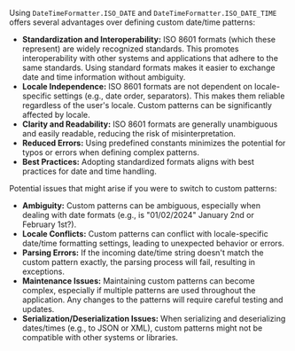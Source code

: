 Using `DateTimeFormatter.ISO_DATE` and `DateTimeFormatter.ISO_DATE_TIME` offers several advantages over defining custom date/time patterns:

* **Standardization and Interoperability:** ISO 8601 formats (which these represent) are widely recognized standards. This promotes interoperability with other systems and applications that adhere to the same standards.  Using standard formats makes it easier to exchange date and time information without ambiguity.
* **Locale Independence:** ISO 8601 formats are not dependent on locale-specific settings (e.g., date order, separators). This makes them reliable regardless of the user's locale.  Custom patterns can be significantly affected by locale.
* **Clarity and Readability:** ISO 8601 formats are generally unambiguous and easily readable, reducing the risk of misinterpretation.
* **Reduced Errors:** Using predefined constants minimizes the potential for typos or errors when defining complex patterns.
* **Best Practices:**  Adopting standardized formats aligns with best practices for date and time handling.

Potential issues that might arise if you were to switch to custom patterns:

* **Ambiguity:** Custom patterns can be ambiguous, especially when dealing with date formats (e.g., is "01/02/2024" January 2nd or February 1st?).
* **Locale Conflicts:** Custom patterns can conflict with locale-specific date/time formatting settings, leading to unexpected behavior or errors.
* **Parsing Errors:** If the incoming date/time string doesn't match the custom pattern exactly, the parsing process will fail, resulting in exceptions.
* **Maintenance Issues:**  Maintaining custom patterns can become complex, especially if multiple patterns are used throughout the application. Any changes to the patterns will require careful testing and updates.
* **Serialization/Deserialization Issues:** When serializing and deserializing dates/times (e.g., to JSON or XML), custom patterns might not be compatible with other systems or libraries.